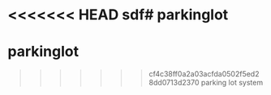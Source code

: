 <<<<<<< HEAD
sdf# parkinglot
=======
# parkinglot

>>>>>>> cf4c38ff0a2a03acfda0502f5ed28dd0713d2370
parking lot system
